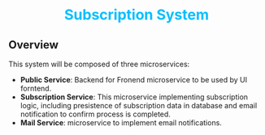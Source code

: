 <h1 align="center" style="border-bottom: none;color: #00BFFF;">Subscription System</h1>


## Overview

This system will be composed of three microservices:

- **Public Service**: Backend for Fronend microservice to be used by UI forntend.
- **Subscription Service**: This microservice implementing subscription logic, including presistence of subscription data in database and email notification to confirm process is completed.
- **Mail Service**: microservice to implement email notifications.
